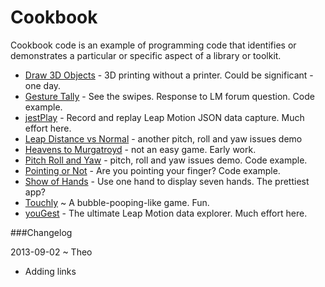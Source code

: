 Cookbook
========

Cookbook code is an example of programming code that identifies or demonstrates a particular or specific aspect of a library or toolkit.


* [Draw 3D Objects](https://github.com/jaanga/gestification/tree/gh-pages/cookbook/draw-3d-objects) - 3D printing without a printer. Could be significant - one day.
* [Gesture Tally](https://github.com/jaanga/gestification/tree/gh-pages/cookbook/gesture-tally) - See the swipes. Response to LM forum question. Code example.
* [jestPlay](https://github.com/jaanga/gestification/tree/gh-pages/cookbook/jest-play) - Record and replay Leap Motion JSON data capture. Much effort here.
* [Leap Distance vs Normal](https://github.com/jaanga/gestification/tree/gh-pages/cookbook/leap-distance-vs-normal) - another pitch, roll and yaw issues demo
* [Heavens to Murgatroyd](https://github.com/jaanga/gestification/tree/gh-pages/cookbook/murgatroyd-heaven) - not an easy game. Early work.
* [Pitch Roll and Yaw](https://github.com/jaanga/gestification/tree/gh-pages/cookbook/pitch-roll-yaw) - pitch, roll and yaw issues demo. Code example.
* [Pointing or Not](http://jaanga.github.io/gestification/cookbook/pointing-or-not/r1/pointing-or-not.html) - Are you pointing your finger? Code example.
* [Show of Hands](https://github.com/jaanga/gestification/tree/gh-pages/cookbook/show-of-hands) - Use one hand to display seven hands. The prettiest app?
* [Touchly](https://github.com/jaanga/gestification/tree/gh-pages/cookbook/touchly) ~ A bubble-pooping-like game. Fun.
* [youGest](https://github.com/jaanga/gestification/tree/gh-pages/cookbook/yougest) - The ultimate Leap Motion data explorer. Much effort here.

###Changelog


2013-09-02 ~ Theo
* Adding links
